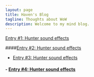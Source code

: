 ```yaml
---
layout: page
title: Haven's Blog
tagline: Thoughts about WoW
description: Welcome to my mind blog.
---
```


[Entry #1: Hunter sound effects](pages/Blog1.html)

####[Entry #2: Hunter sound effects](pages/Blog1.html)

- [Entry #3: Hunter sound effects](pages/Blog1.html)

#### - [Entry #4: Hunter sound effects](pages/Blog1.html)
